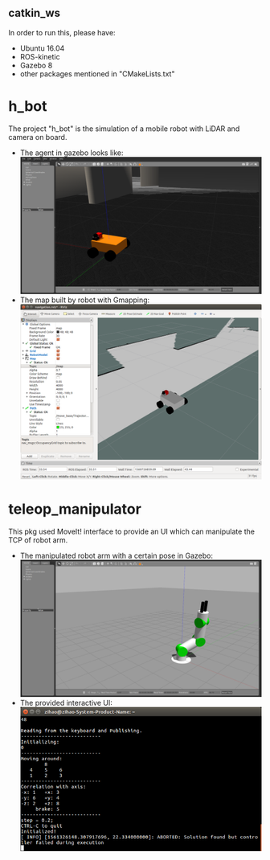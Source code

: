 ## catkin_ws
In order to run this, please have:
- Ubuntu 16.04
- ROS-kinetic
- Gazebo 8
- other packages mentioned in "CMakeLists.txt"

# h_bot
The project "h_bot" is the simulation of a mobile robot with LiDAR and camera on board.
- The agent in gazebo looks like:
![image](https://github.com/Hezihao/catkin_ws/blob/master/IMG/Screenshot%20from%202019-06-17%2001-15-08.png)
- The map built by robot with Gmapping:
![image](https://github.com/Hezihao/catkin_ws/blob/master/IMG/Screenshot%20from%202019-06-17%2001-14-19.png)

# teleop_manipulator
This pkg used MoveIt! interface to provide an UI which can manipulate the TCP of robot arm.
- The manipulated robot arm with a certain pose in Gazebo:
![image](https://github.com/Hezihao/catkin_ws/blob/master/IMG/arm_manipulated.png)
- The provided interactive UI:
![image](https://github.com/Hezihao/catkin_ws/blob/master/IMG/tcp_controll.png)

